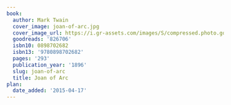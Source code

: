 ```yaml
---
book:
  author: Mark Twain
  cover_image: joan-of-arc.jpg
  cover_image_url: https://i.gr-assets.com/images/S/compressed.photo.goodreads.com/books/1353428469l/826706._SX98_.jpg
  goodreads: '826706'
  isbn10: 0898702682
  isbn13: '9780898702682'
  pages: '293'
  publication_year: '1896'
  slug: joan-of-arc
  title: Joan of Arc
plan:
  date_added: '2015-04-17'
---
```

